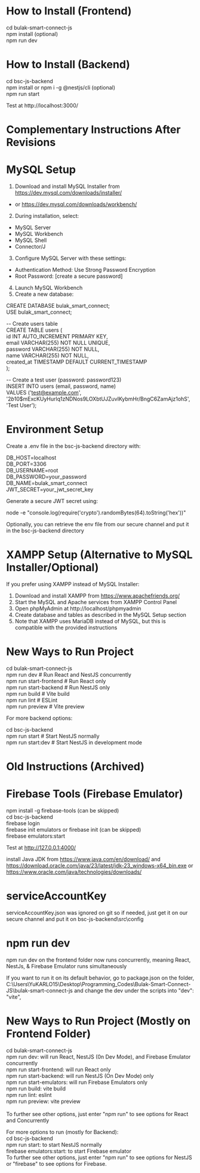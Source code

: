 # How to Install (Frontend)

cd bulak-smart-connect-js </br>
npm install (optional) </br>
npm run dev </br>

# How to Install (Backend)

cd bsc-js-backend </br>
npm install or npm i -g @nestjs/cli (optional) </br>
npm run start </br>

Test at http://localhost:3000/ </br>

# Complementary Instructions After Revisions
# MySQL Setup

1. Download and install MySQL Installer from https://dev.mysql.com/downloads/installer/
- or https://dev.mysql.com/downloads/workbench/ </br>
2. During installation, select: </br>
- MySQL Server </br>
- MySQL Workbench </br>
- MySQL Shell </br>
- Connector/J </br>
3. Configure MySQL Server with these settings: </br>
- Authentication Method: Use Strong Password Encryption </br>
- Root Password: [create a secure password] </br>
4. Launch MySQL Workbench </br>
5. Create a new database: </br>

CREATE DATABASE bulak_smart_connect; </br>
USE bulak_smart_connect; </br>

-- Create users table </br>
CREATE TABLE users ( </br>
  id INT AUTO_INCREMENT PRIMARY KEY, </br>
  email VARCHAR(255) NOT NULL UNIQUE, </br>
  password VARCHAR(255) NOT NULL, </br>
  name VARCHAR(255) NOT NULL, </br>
  created_at TIMESTAMP DEFAULT CURRENT_TIMESTAMP </br>
); </br>

-- Create a test user (password: password123) </br>
INSERT INTO users (email, password, name) </br>
VALUES ('test@example.com', '$2b$10$mExcKUyHurlq1zNDNos9LOXbtUJZuvIKybmHr/BngC6ZamAjz1ohS', 'Test User'); </br>

# Environment Setup

Create a .env file in the bsc-js-backend directory with: </br>

DB_HOST=localhost </br>
DB_PORT=3306 </br>
DB_USERNAME=root </br>
DB_PASSWORD=your_password </br>
DB_NAME=bulak_smart_connect </br>
JWT_SECRET=your_jwt_secret_key </br>

Generate a secure JWT secret using: </br>

node -e "console.log(require('crypto').randomBytes(64).toString('hex'))" </br>

Optionally, you can retrieve the env file from our secure channel and put it in the bsc-js-backend directory </br>

# XAMPP Setup (Alternative to MySQL Installer/Optional)

If you prefer using XAMPP instead of MySQL Installer: </br>

1. Download and install XAMPP from https://www.apachefriends.org/ </br>
2. Start the MySQL and Apache services from XAMPP Control Panel </br>
3. Open phpMyAdmin at http://localhost/phpmyadmin </br>
4. Create database and tables as described in the MySQL Setup section </br>
5. Note that XAMPP uses MariaDB instead of MySQL, but this is compatible with the provided instructions </br>

# New Ways to Run Project

cd bulak-smart-connect-js </br>
npm run dev            # Run React and NestJS concurrently </br>
npm run start-frontend # Run React only </br>
npm run start-backend  # Run NestJS only </br>
npm run build          # Vite build </br>
npm run lint           # ESLint </br>
npm run preview        # Vite preview </br>

For more backend options: </br>

cd bsc-js-backend </br>
npm run start          # Start NestJS normally </br>
npm run start:dev      # Start NestJS in development mode </br>

# Old Instructions (Archived)
# Firebase Tools (Firebase Emulator)

npm install -g firebase-tools (can be skipped) </br>
cd bsc-js-backend </br>
firebase login </br>
firebase init emulators or firebase init (can be skipped) </br>
firebase emulators:start </br>

Test at http://127.0.0.1:4000/ </br>

install Java JDK from https://www.java.com/en/download/ and https://download.oracle.com/java/23/latest/jdk-23_windows-x64_bin.exe or https://www.oracle.com/java/technologies/downloads/ </br>

# serviceAccountKey

serviceAccountKey.json was ignored on git so if needed, just get it on our secure channel and put it on bsc-js-backend\src\config </br>

# npm run dev

npm run dev on the frontend folder now runs concurrently, meaning React, NestJs, & Firebase Emulator runs simultaneously </br>

If you want to run it on its default behavior, go to package.json on the folder, C:\Users\YuKARLO15\Desktop\Programming_Codes\Bulak-Smart-Connect-JS\bulak-smart-connect-js and change the dev under the scripts into "dev": "vite", </br>

# New Ways to Run Project (Mostly on Frontend Folder)

cd bulak-smart-connect-js </br>
npm run dev: will run React, NestJS (0n Dev Mode), and Firebase Emulator concurrently </br>
npm run start-frontend: will run React only </br>
npm run start-backend: will run NestJS (On Dev Mode) only </br>
npm run start-emulators: will run Firebase Emulators only </br>
npm run build: vite build </br>
npm run lint: eslint </br>
npm run preview: vite preview </br></br>
To further see other options, just enter "npm run" to see options for React and Concurrently</br>

For more options to run (mostly for Backend): </br>
cd bsc-js-backend </br>
npm run start: to start NestJS normally </br>
firebase emulators:start: to start Firebase emulator </br>
To further see other options, just enter "npm run" to see options for NestJS or "firebase" to see options for Firebase. </br>



